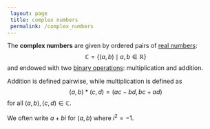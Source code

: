 ```yaml
---
 layout: page
 title: complex numbers
 permalink: /complex_numbers
---
```

The **complex numbers** are given by ordered pairs of [real numbers](https://defsmath.github.io/DefsMath/real_numbers): $$\mathbb C = \{(a,b)\mid a,b\in \mathbb R\}$$ and endowed with two [binary operations](https://defsmath.github.io/DefsMath/binary_operation): multiplication and addition. 

Addition is defined pairwise, while multiplication is defined as $$(a,b)*(c,d) = (ac-bd,bc+ad)$$ for all $(a,b),(c,d) \in \mathbb C$. 

We often write $a+bi$ for $(a,b)$ where $i^2=-1$. 
